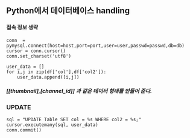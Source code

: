 ## Python에서 데이터베이스 handling

#### 접속 정보 생략
```
conn  = pymysql.connect(host=host,port=port,user=user,passwd=passwd,db=db) 
cursor = conn.cursor()
conn.set_charset('utf8')
```

```
user_data = []
for i,j in zip(df['col'],df['col2']):
    user_data.append([i,j])
```
##### [[thumbnail],[channel_id]] 과 같은 데이터 형태를 만들어 준다.

### UPDATE 
```
sql = "UPDATE Table SET col = %s WHERE col2 = %s;"
cursor.executemany(sql, user_data)
conn.commit()
```
